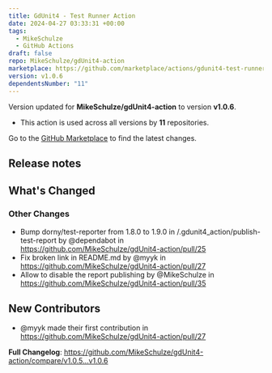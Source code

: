 ```yaml
---
title: GdUnit4 - Test Runner Action
date: 2024-04-27 03:33:31 +00:00
tags:
  - MikeSchulze
  - GitHub Actions
draft: false
repo: MikeSchulze/gdUnit4-action
marketplace: https://github.com/marketplace/actions/gdunit4-test-runner-action
version: v1.0.6
dependentsNumber: "11"
---
```



Version updated for **MikeSchulze/gdUnit4-action** to version **v1.0.6**.
- This action is used across all versions by **11** repositories.

Go to the [GitHub Marketplace](https://github.com/marketplace/actions/gdunit4-test-runner-action) to find the latest changes.

## Release notes

<!-- Release notes generated using configuration in .github/release.yml at master -->

## What's Changed
### Other Changes
* Bump dorny/test-reporter from 1.8.0 to 1.9.0 in /.gdunit4_action/publish-test-report by @dependabot in https://github.com/MikeSchulze/gdUnit4-action/pull/25
* Fix broken link in README.md by @myyk in https://github.com/MikeSchulze/gdUnit4-action/pull/27
* Allow to disable the report publishing by @MikeSchulze in https://github.com/MikeSchulze/gdUnit4-action/pull/35

## New Contributors
* @myyk made their first contribution in https://github.com/MikeSchulze/gdUnit4-action/pull/27

**Full Changelog**: https://github.com/MikeSchulze/gdUnit4-action/compare/v1.0.5...v1.0.6
